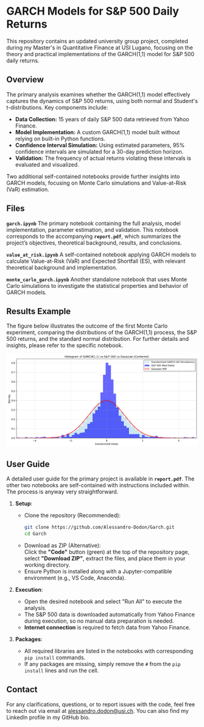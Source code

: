 # GARCH Models for S&P 500 Daily Returns  

This repository contains an updated university group project, completed during my Master's in Quantitative Finance at USI Lugano, focusing on the theory and practical implementations of the GARCH(1,1) model for S&P 500 daily returns.  

## Overview

The primary analysis examines whether the GARCH(1,1) model effectively captures the dynamics of S&P 500 returns, using both normal and Student's t-distributions. Key components include:

- **Data Collection:** 15 years of daily S&P 500 data retrieved from Yahoo Finance.  
- **Model Implementation:** A custom GARCH(1,1) model built without relying on built-in Python functions.  
- **Confidence Interval Simulation:** Using estimated parameters, 95% confidence intervals are simulated for a 30-day prediction horizon.  
- **Validation:** The frequency of actual returns violating these intervals is evaluated and visualized.  

Two additional self-contained notebooks provide further insights into GARCH models, focusing on Monte Carlo simulations and Value-at-Risk (VaR) estimation.

## Files

**`garch.ipynb`** The primary notebook containing the full analysis, model implementation, parameter estimation, and validation. This notebook corresponds to the accompanying **`report.pdf`**, which summarizes the project’s objectives, theoretical background, results, and conclusions.  

**`value_at_risk.ipynb`** A self-contained notebook applying GARCH models to calculate Value-at-Risk (VaR) and Expected Shortfall (ES), with relevant theoretical background and implementation.  

**`monte_carlo_garch.ipynb`** Another standalone notebook that uses Monte Carlo simulations to investigate the statistical properties and behavior of GARCH models.  

## Results Example

The figure below illustrates the outcome of the first Monte Carlo experiment, comparing the distributions of the GARCH(1,1) process, the S&P 500 returns, and the standard normal distribution. For further details and insights, please refer to the specific notebook.

![Example](histogram_garch_sp500.png)

## User Guide

A detailed user guide for the primary project is available in **`report.pdf`**. The other two notebooks are self-contained with instructions included within. The process is anyway very straightforward.

1. **Setup**:  
   - Clone the repository (Recommended):  
     ```bash
     git clone https://github.com/Alessandro-Dodon/Garch.git
     cd Garch
     ```
   - Download as ZIP (Alternative):  
     Click the **"Code"** button (green) at the top of the repository page, select **"Download ZIP"**, extract the files, and place them in your working directory.  
   - Ensure Python is installed along with a Jupyter-compatible environment (e.g., VS Code, Anaconda).
   
2. **Execution**:
   - Open the desired notebook and select "Run All" to execute the analysis.  
   - The S&P 500 data is downloaded automatically from Yahoo Finance during execution, so no manual data preparation is needed.  
   - **Internet connection** is required to fetch data from Yahoo Finance.  

3. **Packages**:
   - All required libraries are listed in the notebooks with corresponding `pip install` commands.  
   - If any packages are missing, simply remove the `#` from the `pip install` lines and run the cell.
     
## Contact

For any clarifications, questions, or to report issues with the code, feel free to reach out via email at alessandro.dodon@usi.ch. You can also find my LinkedIn profile in my GitHub bio.
